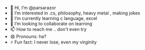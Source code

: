 - 👋 Hi, I’m @parsarazor
- 👀 I’m interested in .cs, philosophy, heavy metal , making jokes
- 🌱 I’m currently learning c language, excel
- 💞️ I’m looking to collaborate on learning
- 📫 How to reach me .. don't even try
- 😄 Pronouns: ha?
- ⚡ Fun fact: I never lose, even my virginity

<!---
parsarazor/parsarazor is a ✨ special ✨ repository because its `README.md` (this file) appears on your GitHub profile.
You can click the Preview link to take a look at your changes.
--->
